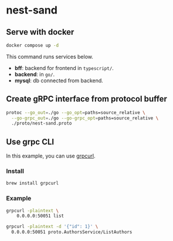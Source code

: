 # nest-sand
## Serve with docker
```bash
docker compose up -d
```
This command runs services below.
- **bff**: backend for frontend in `typescript/`.
- **backend**: in `go/`.
- **mysql**: db connected from backend.

## Create gRPC interface from protocol buffer
```bash
protoc --go_out=./go --go_opt=paths=source_relative \
  --go-grpc_out=./go --go-grpc_opt=paths=source_relative \
  ./proto/nest-sand.proto
```
## Use grpc CLI
In this example, you can use [grpcurl](https://github.com/fullstorydev/grpcurl).
### Install
```bash
brew install grpcurl
```
### Example
```bash
grpcurl -plaintext \
    0.0.0.0:50051 list

grpcurl -plaintext -d '{"id": 1}' \
  0.0.0.0:50051 proto.AuthorsService/ListAuthors
```
